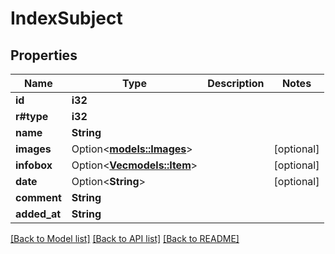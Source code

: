 # IndexSubject

## Properties

Name | Type | Description | Notes
------------ | ------------- | ------------- | -------------
**id** | **i32** |  | 
**r#type** | **i32** |  | 
**name** | **String** |  | 
**images** | Option<[**models::Images**](Images.md)> |  | [optional]
**infobox** | Option<[**Vec<models::Item>**](Item.md)> |  | [optional]
**date** | Option<**String**> |  | [optional]
**comment** | **String** |  | 
**added_at** | **String** |  | 

[[Back to Model list]](../README.md#documentation-for-models) [[Back to API list]](../README.md#documentation-for-api-endpoints) [[Back to README]](../README.md)


